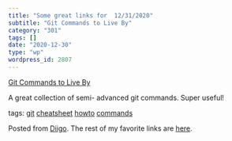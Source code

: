 ```yaml
---
title: "Some great links for  12/31/2020"
subtitle: "Git Commands to Live By"
category: "301"
tags: []
date: "2020-12-30"
type: "wp"
wordpress_id: 2807
---
```

[Git Commands to Live By](https://link.medium.com/sbnKSHQCDcb) 

A great collection of semi- advanced git commands. Super useful!

 tags: [git](https://www.diigo.com/user/pitosalas/git) [cheatsheet](https://www.diigo.com/user/pitosalas/cheatsheet) [howto](https://www.diigo.com/user/pitosalas/howto) [commands](https://www.diigo.com/user/pitosalas/commands)

Posted from [Diigo](https://www.diigo.com). The rest of my favorite links are [here](https://www.diigo.com/user/pitosalas).